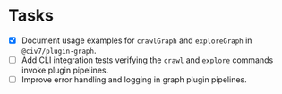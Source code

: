 # Tasks

- [x] Document usage examples for `crawlGraph` and `exploreGraph` in `@civ7/plugin-graph`.
- [ ] Add CLI integration tests verifying the `crawl` and `explore` commands invoke plugin pipelines.
- [ ] Improve error handling and logging in graph plugin pipelines.
